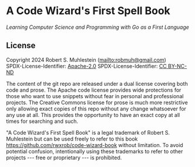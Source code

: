 # A Code Wizard's First Spell Book

*Learning Computer Science and Programming with Go as a First Language*

## License

Copyright 2024 Robert S. Muhlestein (<mailto:robmuh@gmail.com>)  
SPDX-License-Identifier: [Apache-2.0]
SPDX-License-Identifier: [CC BY-NC-ND]

The content of the git repo are released under a dual license covering both code and prose. The Apache code license provides wide protections for those who want to use snippets without fear in personal and professional projects. The Creative Commons license for prose is much more restrictive only allowing exact copies of this repo without any change whatsoever for any use at all. This provides the opportunity to have an exact copy at all times for searching and such.

[Apache-2.0]: LICENSE-code
[CC BY-NC-ND]: LICENSE-prose

"A Code Wizard's First Spell Book" is a legal trademark of Robert S. Muhlestein
but can be used freely to refer to this book
<https://github.com/rwxrob/code-wizard-book> without limitation. To avoid
potential confusion, intentionally using these trademarks to refer to
other projects --- free or proprietary --- is prohibited.
